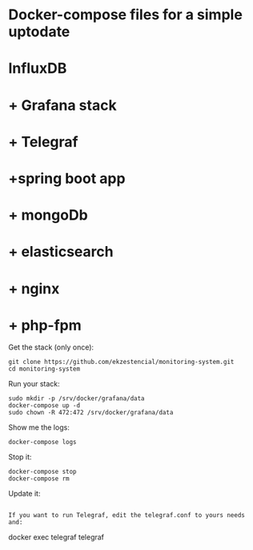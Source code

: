 # Docker-compose files for a simple uptodate
# InfluxDB
# + Grafana stack
# + Telegraf
# +spring boot app
# + mongoDb
# + elasticsearch
# + nginx
# + php-fpm

Get the stack (only once):

```
git clone https://github.com/ekzestencial/monitoring-system.git
cd monitoring-system
```

Run your stack:

```
sudo mkdir -p /srv/docker/grafana/data
docker-compose up -d
sudo chown -R 472:472 /srv/docker/grafana/data

```

Show me the logs:

```
docker-compose logs
```

Stop it:

```
docker-compose stop
docker-compose rm
```

Update it:
```

If you want to run Telegraf, edit the telegraf.conf to yours needs and:

```
docker exec telegraf telegraf
```

